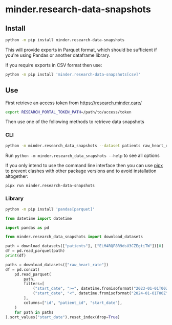 # minder.research-data-snapshots

## Install

```sh
python -m pip install minder.research-data-snapshots
```

This will provide exports in Parquet format, which should be sufficient if you're using Pandas or another dataframe library.

If you require exports in CSV format then use:

```sh
python -m pip install 'minder.research-data-snapshots[csv]'
```

## Use

First retrieve an access token from <https://research.minder.care/>

```sh
export RESEARCH_PORTAL_TOKEN_PATH=/path/to/access/token
```

Then use one of the following methods to retrieve data snapshots

### CLI

```sh
python -m minder.research_data_snapshots --dataset patients raw_heart_rate --organization ELM4RQF8R9dsU3CZEgtiTW 7LcACpK4u12HH72D1etd5X
```

Run `python -m minder.research_data_snapshots --help` to see all options

If you only intend to use the command line interface then you can use [pipx](https://pipx.pypa.io/stable/) to prevent clashes with other package versions and to avoid installation altogether:

```sh
pipx run minder.research-data-snapshots
```

### Library

```sh
python -m pip install 'pandas[parquet]'
```

```python
from datetime import datetime

import pandas as pd

from minder.research_data_snapshots import download_datasets

path = download_datasets(["patients"], ["ELM4RQF8R9dsU3CZEgtiTW"])[0]
df = pd.read_parquet(path)
print(df)

paths = download_datasets(["raw_heart_rate"])
df = pd.concat(
    pd.read_parquet(
        path,
        filters=[
            ("start_date", ">=", datetime.fromisoformat("2023-01-01T00Z")),
            ("start_date", "<", datetime.fromisoformat("2024-01-01T00Z")),
        ],
        columns=["id", "patient_id", "start_date"],
    )
    for path in paths
).sort_values("start_date").reset_index(drop=True)
```
